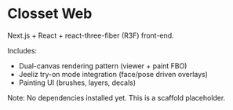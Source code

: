 # Closset Web

Next.js + React + react-three-fiber (R3F) front-end.

Includes:
- Dual-canvas rendering pattern (viewer + paint FBO)
- Jeeliz try-on mode integration (face/pose driven overlays)
- Painting UI (brushes, layers, decals)

Note: No dependencies installed yet. This is a scaffold placeholder.
